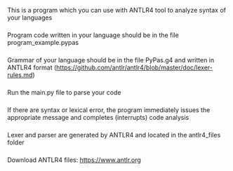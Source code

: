 This is a program which you can use with ANTLR4 tool to analyze
syntax of your languages

###

Program code written in your language should be in the file
program_example.pypas

###

Grammar of your language should be in the file
PyPas.g4 and written in ANTLR4 format
(https://github.com/antlr/antlr4/blob/master/doc/lexer-rules.md)

###

Run the main.py file to parse your code

###

If there are syntax or lexical error, the program immediately issues
the appropriate message and completes (interrupts) code analysis

###

Lexer and parser are generated by
ANTLR4 and located in the antlr4_files folder

###

Download ANTLR4 files:	https://www.antlr.org

###